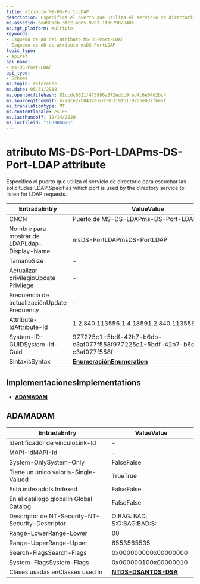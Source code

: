```yaml
---
title: atributo MS-DS-Port-LDAP
description: Especifica el puerto que utiliza el servicio de directorio para escuchar las solicitudes LDAP.
ms.assetid: bed80aeb-3fc2-4065-92df-1f387982848e
ms.tgt_platform: multiple
keywords:
- Esquema de AD del atributo MS-DS-Port-LDAP
- Esquema de AD de atributo msDS-PortLDAP
topic_type:
- apiref
api_name:
- ms-DS-Port-LDAP
api_type:
- Schema
ms.topic: reference
ms.date: 05/31/2018
ms.openlocfilehash: 81ccdc6621f473986a572eddc9fed4c6e04d2bc4
ms.sourcegitcommit: b77ace27b0432e7cd3863191b11926be032fbe2f
ms.translationtype: MT
ms.contentlocale: es-ES
ms.lasthandoff: 12/14/2020
ms.locfileid: "103906026"
---
```

# <a name="ms-ds-port-ldap-attribute"></a><span data-ttu-id="06cd0-105">atributo MS-DS-Port-LDAP</span><span class="sxs-lookup"><span data-stu-id="06cd0-105">ms-DS-Port-LDAP attribute</span></span>

<span data-ttu-id="06cd0-106">Especifica el puerto que utiliza el servicio de directorio para escuchar las solicitudes LDAP.</span><span class="sxs-lookup"><span data-stu-id="06cd0-106">Specifies which port is used by the directory service to listen for LDAP requests.</span></span>



| <span data-ttu-id="06cd0-107">Entrada</span><span class="sxs-lookup"><span data-stu-id="06cd0-107">Entry</span></span> | <span data-ttu-id="06cd0-108">Value</span><span class="sxs-lookup"><span data-stu-id="06cd0-108">Value</span></span> |
|-------------------|--------------------------------------|
| <span data-ttu-id="06cd0-109">CN</span><span class="sxs-lookup"><span data-stu-id="06cd0-109">CN</span></span>                | <span data-ttu-id="06cd0-110">Puerto de MS-DS-LDAP</span><span class="sxs-lookup"><span data-stu-id="06cd0-110">ms-DS-Port-LDAP</span></span>                      |
| <span data-ttu-id="06cd0-111">Nombre para mostrar de LDAP</span><span class="sxs-lookup"><span data-stu-id="06cd0-111">Ldap-Display-Name</span></span> | <span data-ttu-id="06cd0-112">msDS-PortLDAP</span><span class="sxs-lookup"><span data-stu-id="06cd0-112">msDS-PortLDAP</span></span>                        |
| <span data-ttu-id="06cd0-113">Tamaño</span><span class="sxs-lookup"><span data-stu-id="06cd0-113">Size</span></span>              | \-                                   |
| <span data-ttu-id="06cd0-114">Actualizar privilegio</span><span class="sxs-lookup"><span data-stu-id="06cd0-114">Update Privilege</span></span>  | \-                                   |
| <span data-ttu-id="06cd0-115">Frecuencia de actualización</span><span class="sxs-lookup"><span data-stu-id="06cd0-115">Update Frequency</span></span>  | \-                                   |
| <span data-ttu-id="06cd0-116">Attribute-Id</span><span class="sxs-lookup"><span data-stu-id="06cd0-116">Attribute-Id</span></span>      | <span data-ttu-id="06cd0-117">1.2.840.113556.1.4.1859</span><span class="sxs-lookup"><span data-stu-id="06cd0-117">1.2.840.113556.1.4.1859</span></span>              |
| <span data-ttu-id="06cd0-118">System-ID-GUID</span><span class="sxs-lookup"><span data-stu-id="06cd0-118">System-Id-Guid</span></span>    | <span data-ttu-id="06cd0-119">977225c1-5bdf-42b7-b6db-c3af077f558f</span><span class="sxs-lookup"><span data-stu-id="06cd0-119">977225c1-5bdf-42b7-b6db-c3af077f558f</span></span> |
| <span data-ttu-id="06cd0-120">Sintaxis</span><span class="sxs-lookup"><span data-stu-id="06cd0-120">Syntax</span></span>            | [<span data-ttu-id="06cd0-121">**Enumeración**</span><span class="sxs-lookup"><span data-stu-id="06cd0-121">**Enumeration**</span></span>](s-enumeration.md) |



## <a name="implementations"></a><span data-ttu-id="06cd0-122">Implementaciones</span><span class="sxs-lookup"><span data-stu-id="06cd0-122">Implementations</span></span>

-   [<span data-ttu-id="06cd0-123">**ADAM**</span><span class="sxs-lookup"><span data-stu-id="06cd0-123">**ADAM**</span></span>](#adam)

## <a name="adam"></a><span data-ttu-id="06cd0-124">ADAM</span><span class="sxs-lookup"><span data-stu-id="06cd0-124">ADAM</span></span>



| <span data-ttu-id="06cd0-125">Entrada</span><span class="sxs-lookup"><span data-stu-id="06cd0-125">Entry</span></span> | <span data-ttu-id="06cd0-126">Value</span><span class="sxs-lookup"><span data-stu-id="06cd0-126">Value</span></span> |
|------------------------|------------------------------------------|
| <span data-ttu-id="06cd0-127">Identificador de vínculo</span><span class="sxs-lookup"><span data-stu-id="06cd0-127">Link-Id</span></span>                | \-                                       |
| <span data-ttu-id="06cd0-128">MAPI-Id</span><span class="sxs-lookup"><span data-stu-id="06cd0-128">MAPI-Id</span></span>                | \-                                       |
| <span data-ttu-id="06cd0-129">System-Only</span><span class="sxs-lookup"><span data-stu-id="06cd0-129">System-Only</span></span>            | <span data-ttu-id="06cd0-130">False</span><span class="sxs-lookup"><span data-stu-id="06cd0-130">False</span></span>                                    |
| <span data-ttu-id="06cd0-131">Tiene un único valor</span><span class="sxs-lookup"><span data-stu-id="06cd0-131">Is-Single-Valued</span></span>       | <span data-ttu-id="06cd0-132">True</span><span class="sxs-lookup"><span data-stu-id="06cd0-132">True</span></span>                                     |
| <span data-ttu-id="06cd0-133">Está indexado</span><span class="sxs-lookup"><span data-stu-id="06cd0-133">Is Indexed</span></span>             | <span data-ttu-id="06cd0-134">False</span><span class="sxs-lookup"><span data-stu-id="06cd0-134">False</span></span>                                    |
| <span data-ttu-id="06cd0-135">En el catálogo global</span><span class="sxs-lookup"><span data-stu-id="06cd0-135">In Global Catalog</span></span>      | <span data-ttu-id="06cd0-136">False</span><span class="sxs-lookup"><span data-stu-id="06cd0-136">False</span></span>                                    |
| <span data-ttu-id="06cd0-137">Descriptor de NT-Security-</span><span class="sxs-lookup"><span data-stu-id="06cd0-137">NT-Security-Descriptor</span></span> | <span data-ttu-id="06cd0-138">O:BAG: BAD: S:</span><span class="sxs-lookup"><span data-stu-id="06cd0-138">O:BAG:BAD:S:</span></span>                             |
| <span data-ttu-id="06cd0-139">Range-Lower</span><span class="sxs-lookup"><span data-stu-id="06cd0-139">Range-Lower</span></span>            | <span data-ttu-id="06cd0-140">0</span><span class="sxs-lookup"><span data-stu-id="06cd0-140">0</span></span>                                        |
| <span data-ttu-id="06cd0-141">Range-Upper</span><span class="sxs-lookup"><span data-stu-id="06cd0-141">Range-Upper</span></span>            | <span data-ttu-id="06cd0-142">65535</span><span class="sxs-lookup"><span data-stu-id="06cd0-142">65535</span></span>                                    |
| <span data-ttu-id="06cd0-143">Search-Flags</span><span class="sxs-lookup"><span data-stu-id="06cd0-143">Search-Flags</span></span>           | <span data-ttu-id="06cd0-144">0x00000000</span><span class="sxs-lookup"><span data-stu-id="06cd0-144">0x00000000</span></span>                               |
| <span data-ttu-id="06cd0-145">System-Flags</span><span class="sxs-lookup"><span data-stu-id="06cd0-145">System-Flags</span></span>           | <span data-ttu-id="06cd0-146">0x00000010</span><span class="sxs-lookup"><span data-stu-id="06cd0-146">0x00000010</span></span>                               |
| <span data-ttu-id="06cd0-147">Clases usadas en</span><span class="sxs-lookup"><span data-stu-id="06cd0-147">Classes used in</span></span>        | [<span data-ttu-id="06cd0-148">**NTDS-DSA**</span><span class="sxs-lookup"><span data-stu-id="06cd0-148">**NTDS-DSA**</span></span>](c-ntdsdsa.md)<br/> |



 

 





